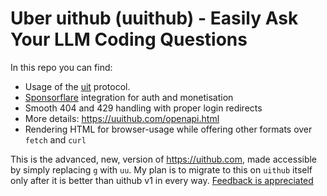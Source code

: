 # Uber uithub (uuithub) - Easily Ask Your LLM Coding Questions

In this repo you can find:

- Usage of the [uit](https://github.com/janwilmake/uit) protocol.
- [Sponsorflare](https://github.com/janwilmake/cloudflare-sponsorware) integration for auth and monetisation
- Smooth 404 and 429 handling with proper login redirects
- More details: https://uuithub.com/openapi.html
- Rendering HTML for browser-usage while offering other formats over `fetch` and `curl`

This is the advanced, new, version of https://uithub.com, made accessible by simply replacing `g` with `uu`. My plan is to migrate to this on `uithub` itself only after it is better than uithub v1 in every way. [Feedback is appreciated](https://x.com/janwilmake)
